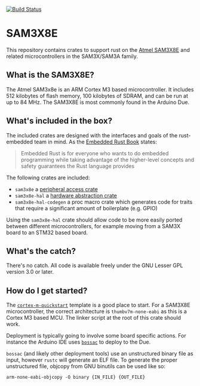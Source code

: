 [![Build Status](https://travis-ci.org/inferiorhumanorgans/sam3x8e-rs.svg?branch=master)](https://travis-ci.org/inferiorhumanorgans/sam3x8e-rs)

SAM3X8E
===
This repository contains crates to support rust on the [Atmel SAM3X8E](https://www.microchip.com/wwwproducts/en/ATSAM3X8E) and related microcontrollers in the SAM3X/SAM3A family.

What is the SAM3X8E?
---

The Atmel SAM3x8e is an ARM Cortex M3 based microcontroller.  It includes 512 kilobytes of flash memory, 100 kilobytes of SDRAM, and can be run at up to 84 MHz.  The SAM3X8E is most commonly found in the Arduino Due.

What's included in the box?
---

The included crates are designed with the interfaces and goals of the rust-embedded team in mind.  As the [Embedded Rust Book](https://rust-embedded.github.io/book/) states:

> Embedded Rust is for everyone who wants to do embedded programming while taking advantage of the higher-level concepts and safety guarantees the Rust language provides


The following crates are included:

- `sam3x8e` a [peripheral access crate](https://rust-embedded.github.io/book/start/registers.html)
- `sam3x8e-hal` a [hardware abstraction crate](https://docs.rs/embedded-hal/0.2.3/embedded_hal/)
- `sam3x8e-hal-codegen` a proc macro crate which generates code for traits that require a significant amount of boilerplate (e.g. GPIO)

Using the `sam3x8e-hal` crate should allow code to be more easily ported between different microcontrollers, for example moving from a SAM3X board to an STM32 based board.

What's the catch?
---

There's no catch.  All code is available freely under the GNU Lesser GPL version 3.0 or later.

How do I get started?
---

The [`cortex-m-quickstart`](https://github.com/rust-embedded/cortex-m-quickstart) template is a good place to start.  For a SAM3X8E microcontroller, the correct architecture is `thumbv7m-none-eabi` as this is a Cortex M3 based MCU.  The linker script at the root of this crate should work.

Deployment is typically going to involve some board specific actions.  For instance the Arduino IDE uses [`bossac`](https://github.com/shumatech/BOSSA) to deploy to the Due.

`bossac` (and likely other deployment tools) use an unstructured binary file as input, however `rustc` will generate an ELF file.   To generate the proper unstructured file, objcopy from GNU binutils can be used like so:

`arm-none-eabi-objcopy -O binary {IN_FILE} {OUT_FILE}`
